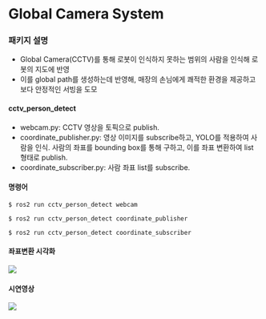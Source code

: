 # Global Camera System
### 패키지 설명
- Global Camera(CCTV)를 통해 로봇이 인식하지 못하는 범위의 사람을 인식해 로봇의 지도에 반영
- 이를 global path를 생성하는데 반영해, 매장의 손님에게 쾌적한 환경을 제공하고 보다 안정적인 서빙을 도모
  
#### cctv_person_detect
- webcam.py: CCTV 영상을 토픽으로 publish.
- coordinate_publisher.py: 영상 이미지를 subscribe하고, YOLO를 적용하여 사람을 인식. 사람의 좌표를 bounding box를 통해 구하고, 이를 좌표 변환하여 list 형태로 publish.
- coordinate_subscriber.py: 사람 좌표 list를 subscribe.
  

#### 명령어
```
$ ros2 run cctv_person_detect webcam
```  
```
$ ros2 run cctv_person_detect coordinate_publisher
```
```
$ ros2 run cctv_person_detect coordinate_subscriber
```
#### 좌표변환 시각화
<img src=https://github.com/addinedu-amr-2th/robot-repo-1/assets/124948998/505f2fff-dbda-4892-937f-afd512b0b2ab>

#### 시연영상
<img src=https://github.com/addinedu-amr-2th/robot-repo-1/assets/124948998/2a3c92f1-a072-45f2-90d2-8642dd3b7606>


